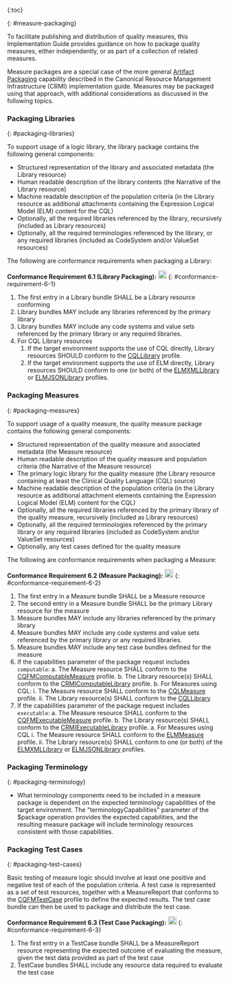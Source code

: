 {:toc}

{: #measure-packaging}

To facilitate publishing and distribution of quality measures, this Implementation Guide provides guidance on how to package quality measures, either independently, or as part of a collection of related measures.

Measure packages are a special case of the more general [Artifact Packaging]({{site.data.fhir.ver.crmi}}/packaging.html) capability described in the Canonical Resource Management Infrastructure (CRMI) implementation guide. Measures may be packaged using that approach, with additional considerations as discussed in the following topics.

### Packaging Libraries
{: #packaging-libraries}

To support usage of a logic library, the library package contains the following general components:

* Structured representation of the library and associated metadata (the Library resource)
* Human readable description of the library contents (the Narrative of the Library resource)
* Machine readable description of the population criteria (in the Library resource as additional attachments containing the Expression Logical Model (ELM) content for the CQL)
* Optionally, all the required libraries referenced by the library, recursively (included as Library resources)
* Optionally, all the required terminologies referenced by the library, or any required libraries (included as CodeSystem and/or ValueSet resources)

The following are conformance requirements when packaging a Library:

**Conformance Requirement 6.1 (Library Packaging):** [<img src="conformance.png" width="20" class="self-link" height="20"/>](#conformance-requirement-6-1)
{: #conformance-requirement-6-1}

  1. The first entry in a Library bundle SHALL be a Library resource conforming
  2. Library bundles MAY include any libraries referenced by the primary library
  3. Library bundles MAY include any code systems and value sets referenced by the primary library or any required libraries.
  4. For CQL Library resources
      1. If the target environment supports the use of CQL directly, Library resources SHOULD conform to the [CQLLibrary]({{site.data.fhir.ver.cql}}/StructureDefinition-cql-library.html) profile.
      2. If the target environment supports the use of ELM directly, Library resources SHOULD conform to one (or both) of the [ELMXMLLibrary]({{site.data.fhir.ver.cql}}/StructureDefinition-elm-xml-library.html) or [ELMJSONLibrary]({{site.data.fhir.ver.cql}}/StructureDefinition-elm-json-library.html) profiles.

### Packaging Measures
{: #packaging-measures}

To support usage of a quality measure, the quality measure package contains the following
general components:

* Structured representation of the quality measure and associated metadata (the Measure resource)
* Human readable description of the quality measure and population criteria (the Narrative of the Measure resource)
* The primary logic library for the quality measure (the Library resource containing at least the Clinical Quality Language (CQL) source)
* Machine readable description of the population criteria (in the Library resource as additional attachment elements containing the Expression Logical Model (ELM) content for the CQL)
* Optionally, all the required libraries referenced by the primary library of the quality measure, recursively (included as Library resources)
* Optionally, all the required terminologies referenced by the primary library or any required libraries (included as CodeSystem and/or ValueSet resources)
* Optionally, any test cases defined for the quality measure

The following are conformance requirements when packaging a Measure:

**Conformance Requirement 6.2 (Measure Packaging):** [<img src="conformance.png" width="20" class="self-link" height="20"/>](#conformance-requirement-6-2)
{: #conformance-requirement-6-2}

  1. The first entry in a Measure bundle SHALL be a Measure resource
  2. The second entry in a Measure bundle SHALL be the primary Library resource for the measure
  3. Measure bundles MAY include any libraries referenced by the primary library
  4. Measure bundles MAY include any code systems and value sets referenced by the primary library or any required libraries.
  5. Measure bundles MAY include any test case bundles defined for the measure
  6. If the capabilities parameter of the package request includes `computable`:
      a. The Measure resource SHALL conform to the [CQFMComputableMeasure](StructureDefinition-computable-measure-cqfm.html) profile.
      b. The Library resource(s) SHALL conform to the [CRMIComputableLibrary]({{site.data.fhir.ver.crmi}}/StructureDefinition-crmi-computablelibrary.html) profile.
      b. For Measures using CQL:
          i. The Measure resource SHALL conform to the [CQLMeasure](StructureDefinition-cql-measure-cqfm.html) profile.
          ii. The Library resource(s) SHALL conform to the [CQLLibrary]({{site.data.fhir.ver.cql}}/StructureDefinition-cql-library.html)
  7. If the capabilities parameter of the package request includes `executable`: 
      a. The Measure resource SHALL conform to the [CQFMExecutableMeasure](StructureDefinition-executable-measure-cqfm.html) profile.
      b. The Library resource(s) SHALL conform to the [CRMIExecutableLibrary](StructureDefinition-crmi-executablelibrary.html) profile.
      a. For Measures using CQL
          i. The Measure resource SHALL conform to the [ELMMeasure](StructureDefinition-elm-measure-cqfm.html) profile.
          ii. The Library resource(s) SHALL conform to one (or both) of the [ELMXMLLibrary]({{site.data.fhir.ver.cql}}/StructureDefinition-elm-xml-library.html) or [ELMJSONLibrary]({{site.data.fhir.ver.cql}}/StructureDefinition-elm-json-library.html) profiles.

### Packaging Terminology
{: #packaging-terminology}

* What terminology components need to be included in a measure package is dependent on the expected terminology capabilities of the target environment. The "terminologyCapabilities" parameter of the $package operation provides the expected capabilities, and the resulting measure package will include terminology resources consistent with those capabilities.

### Packaging Test Cases
{: #packaging-test-cases}

Basic testing of measure logic should involve at least one positive and negative test of each of the population criteria. A test case is represented as a set of test resources, together with a MeasureReport that conforms to the [CQFMTestCase](StructureDefinition-test-case-cqfm.html) profile to define the expected results. The test case bundle can then be used to package and distribute the test case.

**Conformance Requirement 6.3 (Test Case Packaging):** [<img src="conformance.png" width="20" class="self-link" height="20"/>](#conformance-requirement-6-3)
{: #conformance-requirement-6-3}

  1. The first entry in a TestCase bundle SHALL be a MeasureReport resource representing the expected outcome of evaluating the measure, given the test data provided as part of the test case
  2. TestCase bundles SHALL include any resource data required to evaluate the test case
